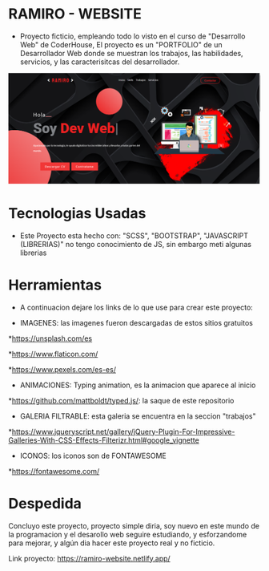 # RAMIRO - WEBSITE

- Proyecto ficticio, empleando todo lo visto en el curso de "Desarrollo Web" de CoderHouse, El proyecto es un "PORTFOLIO" de un Desarrollador Web
donde se muestran los trabajos, las habilidades, servicios, y las caracterisitcas del desarrollador.

<img src="img/sitio.PNG">

# Tecnologias Usadas

- Este Proyecto esta hecho con:  "SCSS",  "BOOTSTRAP", "JAVASCRIPT (LIBRERIAS)" 
no tengo conocimiento de JS, sin embargo meti algunas librerias

# Herramientas

- A continuacion dejare los links de lo que use para crear este proyecto:

* IMAGENES: las imagenes fueron descargadas de estos sitios gratuitos

*https://unsplash.com/es

*https://www.flaticon.com/

*https://www.pexels.com/es-es/

* ANIMACIONES: Typing animation, es la animacion que aparece al inicio

*https://github.com/mattboldt/typed.js/: la saque de este repositorio

* GALERIA FILTRABLE: esta galeria se encuentra en la seccion "trabajos" 

*https://www.jqueryscript.net/gallery/jQuery-Plugin-For-Impressive-Galleries-With-CSS-Effects-Filterizr.html#google_vignette

* ICONOS: los iconos son de FONTAWESOME

*https://fontawesome.com/


# Despedida

Concluyo este proyecto, proyecto simple diria, soy nuevo en este mundo de la programacion y el desarollo web
seguire estudiando, y esforzandome para mejorar, y algún dia hacer este proyecto real y no ficticio.

Link proyecto: https://ramiro-website.netlify.app/










